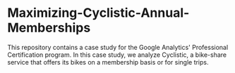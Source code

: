 # Maximizing-Cyclistic-Annual-Memberships
This repository contains a case study for the Google Analytics' Professional Certification program. In this case study, we analyze Cyclistic, a bike-share service that offers its bikes on a membership basis or for single trips.
